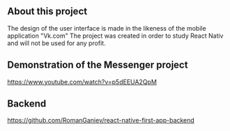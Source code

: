 ## About this project

The design of the user interface is made in the likeness of the mobile application "Vk.com"
The project was created in order to study React Nativ and will not be used for any profit.

## Demonstration of the Messenger project

https://www.youtube.com/watch?v=p5dEEUA2QpM

## Backend

https://github.com/RomanGaniev/react-native-first-app-backend
